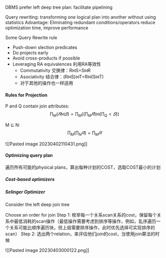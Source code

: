DBMS prefer left deep tree plan: facilitate pipelining

Query rewriting: transforming one logical plan into another without using statistics
Advantage: Eliminating redundant conditions/operators reduce optimization time, improve performance

Some Query Rewrite rule
+ Push-down slection predicates
+ Do projects early
+ Avoid cross-products if possible
+ Leveraging RA equivalences 利用RA等效性
	+ Commutativity 交换律：R⨝S=S⨝R
	+ Asociativity 结合律：(R⨝S)⨝T=R⨝(S⨝T)
	+ 对于其他的操作也一样适用
#### Rules for Projection
P and Q contain join attributes:
$$∏_M(𝑅⨝𝑆)= ∏_M((∏_M𝑅) ⨝ ( ∏_Q < 𝑆))$$

M ⊆ N: 
$$∏_M (∏_N𝑅) = ∏_M𝑅$$

![[Pasted image 20230402110431.png]]

#### Optimizing query plan

遍历所有可能的physical plans，算出每种计划的COST，选取COST最小的计划

##### Cost-based optimizers
##### Selinger Optimizer
Consider the left deep join tree

Choose an order for join
Step 1: 枚举每一个关系scan关系的cost，保留每个关系中最低消耗的scan操作（最低操作需要考虑到排序等操作，例如，乱序遍历一个关系可能比顺序遍历快，但上层需要排序操作，此时优先选择可实现排序的scan）
Step 2: 选出两个relation，来评估他们join的cost，当使用join算法的时候

![[Pasted image 20230403000122.png]]